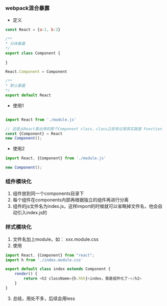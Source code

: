  ### webpack混合暴露

* 定义
 ```js
const React = {a:1, b:2}

/**
 * 分体暴露
 */
export class Component {
    
}

React.Component = Component

/**
 * 默认暴露
 */
export default React
```

* 使用1
```js

import React from './module.js'

// 这是从React拿出来的那个Component class，class之前有记录其实就是 Function
const {Component} = React
new Component();

```

* 使用2 
```js
import React, {Component} from './module.js'

new Component();

```

### 组件模块化
1. 组件放到同一个components目录下
2. 每个组件在components内部再根据独立的组件再进行分离
3. 组件的js文件名为index.js，这样import的时候就可以省略掉文件名，他会自动引入index.js的

### 样式模块化
1. 文件名加上module，如： xxx.module.css
2. 使用
```typescript jsx
import React, {Component} from "react";
import h from './index.module.css'

export default class index extends Component {
    render() {
        return <h2 className={h.hhh}>index，我是组件化了~</h2>
    }
}

```
3. 总结，用处不多，后续会用less
